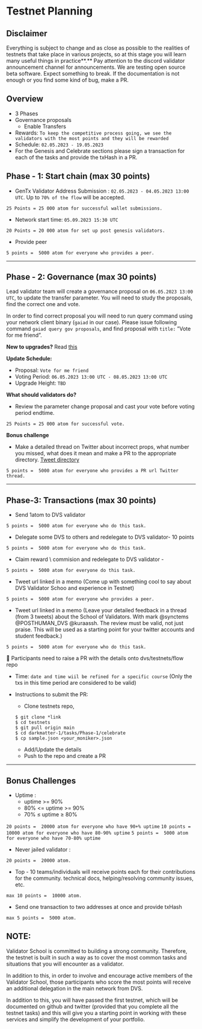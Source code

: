 # **Testnet Planning**

## **Disclaimer**

Everything is subject to change and as close as possible to the realities of testnets that take place in various projects, so at this stage you will learn many useful things in practice**.** Pay attention to the discord validator announcement channel for announcements. We are testing open source beta software. Expect something to break. If the documentation is not enough or you find some kind of bug, make a PR.

## **Overview**

- 3 Phases
- Governance proposals
    - Enable Transfers
- Rewards: `To keep the competitive process going, we see the validators with the most points and they will be rewarded`
- Schedule: `02.05.2023 - 19.05.2023`
- For the Genesis and Celebrate sections please sign a transaction for each of the tasks and provide the txHash in a PR.

## **Phase - 1: Start chain (max 30 points)**

- GenTx Validator Address Submission : `02.05.2023 - 04.05.2023 13:00 UTC`. Up to `70% of the flow`  will be accepted.

 `25 Points = 25 000 atom for successful wallet submissions.`

- Network start time:  `05.09.2023 15:30 UTC`

`20 Points = 20 000 atom for set up post genesis validators.`

- Provide peer

`5 points =  5000 atom for everyone who provides a peer.`

---

## **Phase - 2: Governance (max 30 points)**

Lead validator team will create a governance proposal on `06.05.2023 13:00 UTC`, to update the transfer parameter. You will need to study the proposals, find the correct one and vote.

In order to find correct proposal you will need to run query command using your network client binary (`gaiad` in our case). Please issue following command `gaiad query gov proposals`, and find proposal with `title:` ”Vote for me friend”.

**New to upgrades?** Read [this](https://docs.cosmos.network/master/modules/gov)

**Update Schedule:**

- Proposal: `Vote for me friend`
- Voting Period: `06.05.2023 13:00 UTC - 08.05.2023 13:00 UTC`
- Upgrade Height: `TBD`

**What should validators do?**

- Review the parameter change proposal and cast your vote before voting period endtime.

`25 Points = 25 000 atom for successful vote.`

**Bonus challenge**

- Make a detailed thread on Twitter about incorrect props, what number you missed, what does it mean and make a PR to the appropriate directory. [Tweet directory](https://github.com/Distributed-Validators-Synctems/school-testnet-3/tree/master/tweet)

`5 points =  5000 atom for everyone who provides a PR url Twitter thread.`

---

## P**hase-3: Transactions (max 30 points)**

- Send 1atom to DVS validator

`5 points =  5000 atom for everyone who do this task.`

- Delegate some DVS to others and redelegate to DVS validator- 10 points

`5 points =  5000 atom for everyone who do this task.`

- Claim reward \ commision and redelegate to DVS validator -

`5 points =  5000 atom for everyone do this task.`

- Tweet url linked in a memo (Come up with something cool to say about DVS Validator Schoo and experience in Testnet)

`5 points =  5000 atom for everyone who provides a peer.`

- Tweet url linked in a memo (Leave your detailed feedback in a thread (from 3 tweets) about the School of Validators. With mark @synctems @POSTHUMAN_DVS @kuraassh. The review must be valid, not just praise. This will be used as a starting point for your twitter accounts and student feedback.)

`5 points =  5000 atom for everyone who do this task.`

<aside>
📌 Participants need to raise a PR with the details onto dvs/testnets/flow repo

- Time: `date and time wiil be refined for a specific course`
(Only the txs in this time period are considered to be valid)
- Instructions to submit the PR:
    - Clone testnets repo,

    ```
    $ git clone *link
    $ cd testnets
    $ git pull origin main
    $ cd darkmatter-1/tasks/Phase-1/celebrate
    $ cp sample.json <your_moniker>.json
    ```

    - Add/Update the details
    - Push to the repo and create a PR
</aside>

---

## **Bonus Challenges**

- Uptime :
    - uptime >= 90%
    - 80% <= uptime >= 90%
    - 70% ≤ uptime ≥ 80%

`20 points =  20000 atom for everyone who have 90+% uptime`
`10 points =  10000 atom for everyone who have 80-90% uptime`
`5 points =  5000 atom for everyone who have 70-80% uptime`

- Never jailed validator :

`20 points =  20000 atom.`

- Top - 10 teams/individuals will receive points each for their contributions for the community. technical docs, helping/resolving community issues, etc.

`max 10 points =  10000 atom.`

- Send one transaction to two addresses at once and provide txHash

`max 5 points =  5000 atom.`

## **NOTE:**

Validator School is committed to building a strong community. Therefore, the testnet is built in such a way as to cover the most common tasks and situations that you will encounter as a validator.

In addition to this, in order to involve and encourage active members of the Validator School, those participants who score the most points will receive an additional delegation in the main network from DVS.

In addition to this, you will have passed the first testnet, which will be documented on github and twitter (provided that you complete all the testnet tasks) and this will give you a starting point in working with these services and simplify the development of your portfolio.
